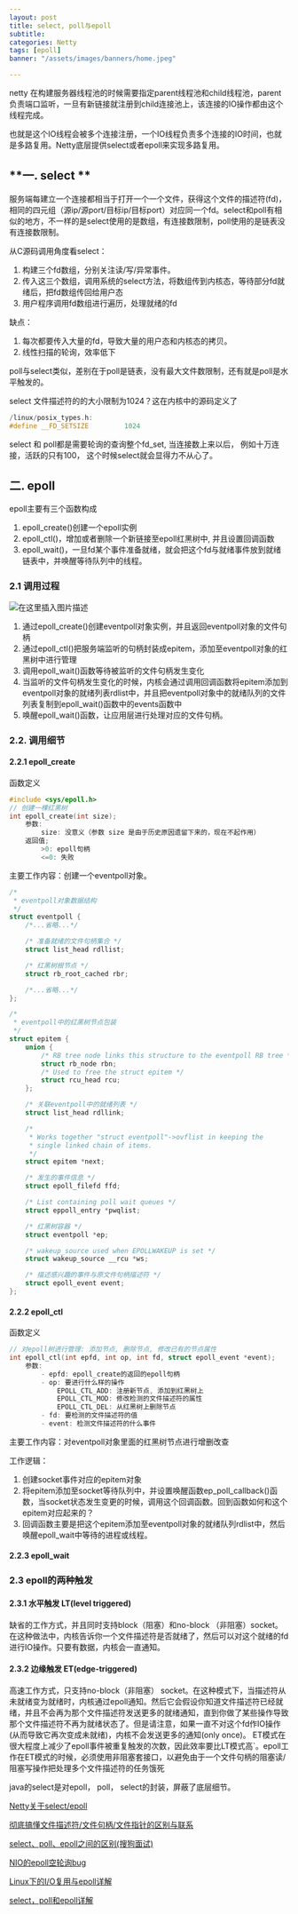 ```yaml
---
layout: post
title: select, poll与epoll
subtitle:
categories: Netty
tags: [epoll]
banner: "/assets/images/banners/home.jpeg"

---
```


netty 在构建服务器线程池的时候需要指定parent线程池和child线程池，parent负责端口监听，一旦有新链接就注册到child连接池上，该连接的IO操作都由这个线程完成。

也就是这个IO线程会被多个连接注册，一个IO线程负责多个连接的IO时间，也就是多路复用。Netty底层提供select或者epoll来实现多路复用。



## **一. select **

服务端每建立一个连接都相当于打开一个一个文件，获得这个文件的描述符(fd)，相同的四元组（源ip/源port/目标ip/目标port）对应同一个fd。select和poll有相似的地方，不一样的是select使用的是数组，有连接数限制，poll使用的是链表没有连接数限制。

从C源码调用角度看select：

1. 构建三个fd数组，分别关注读/写/异常事件。
2. 传入这三个数组，调用系统的select方法，将数组传到内核态，等待部分fd就绪后，把fd数组传回给用户态
3. 用户程序调用fd数组进行遍历，处理就绪的fd

缺点：

1. 每次都要传入大量的fd，导致大量的用户态和内核态的拷贝。
2. 线性扫描的轮询，效率低下

poll与select类似，差别在于poll是链表，没有最大文件数限制，还有就是poll是水平触发的。

select 文件描述符的的大小限制为1024？这在内核中的源码定义了

```c
/linux/posix_types.h:
#define __FD_SETSIZE         1024
```

select 和 poll都是需要轮询的查询整个fd_set, 当连接数上来以后， 例如十万连接，活跃的只有100， 这个时候select就会显得力不从心了。





## **二. epoll**

epoll主要有三个函数构成

1. epoll_create()创建一个epoll实例
2. epoll_ctl()，增加或者删除一个新链接至epoll红黑树中, 并且设置回调函数
3. epoll_wait()，一旦fd某个事件准备就绪，就会把这个fd与就绪事件放到就绪链表中，并唤醒等待队列中的线程。



### **2.1 调用过程**

![在这里插入图片描述]({{site.url}}/assets/images/select,poll,epoll.png)

1. 通过epoll_create()创建eventpoll对象实例，并且返回eventpoll对象的文件句柄
2. 通过epoll_ctl()把服务端监听的句柄封装成epitem，添加至eventpoll对象的红黑树中进行管理
3. 调用epoll_wait()函数等待被监听的文件句柄发生变化
4. 当监听的文件句柄发生变化的时候，内核会通过调用回调函数将epitem添加到eventpoll对象的就绪列表rdlist中，并且把eventpoll对象中的就绪队列的文件列表复制到epoll_wait()函数中的events函数中
5. 唤醒epoll_wait()函数，让应用层进行处理对应的文件句柄。



### **2.2. 调用细节**

#### **2.2.1 epoll_create**

函数定义

```C
#include <sys/epoll.h>
// 创建一棵红黑树
int epoll_create(int size);
  	参数: 
  		size: 没意义（参数 size 是由于历史原因遗留下来的，现在不起作用）
  	返回值;
  		>0: epoll句柄
  		<=0: 失败
```

主要工作内容：创建一个eventpoll对象。

```C
/*
 * eventpoll对象数据结构
 */
struct eventpoll {
	/*...省略...*/

	/* 准备就绪的文件句柄集合 */
	struct list_head rdllist;

	/* 红黑树根节点 */
	struct rb_root_cached rbr;

	/*...省略...*/
};

/*
 * eventpoll中的红黑树节点包装
 */
struct epitem {
	union {
		/* RB tree node links this structure to the eventpoll RB tree */
		struct rb_node rbn;
		/* Used to free the struct epitem */
		struct rcu_head rcu;
	};

	/* 关联eventpoll中的就绪列表 */
	struct list_head rdllink;

	/*
	 * Works together "struct eventpoll"->ovflist in keeping the
	 * single linked chain of items.
	 */
	struct epitem *next;

	/* 发生的事件信息 */
	struct epoll_filefd ffd;

	/* List containing poll wait queues */
	struct eppoll_entry *pwqlist;

	/* 红黑树容器 */
	struct eventpoll *ep;

	/* wakeup_source used when EPOLLWAKEUP is set */
	struct wakeup_source __rcu *ws;

	/* 描述感兴趣的事件与原文件句柄描述符 */
	struct epoll_event event;
};
```





#### **2.2.2 epoll_ctl**

函数定义

```C
// 对epoll树进行管理: 添加节点, 删除节点, 修改已有的节点属性
int epoll_ctl(int epfd, int op, int fd, struct epoll_event *event);
  	参数:
  		- epfd: epoll_create的返回的epoll句柄
  		- op: 要进行什么样的操作
  			EPOLL_CTL_ADD: 注册新节点, 添加到红黑树上
  			EPOLL_CTL_MOD: 修改检测的文件描述符的属性
  			EPOLL_CTL_DEL: 从红黑树上删除节点
  		- fd: 要检测的文件描述符的值
  		- event: 检测文件描述符的什么事件
```

主要工作内容：对eventpoll对象里面的红黑树节点进行增删改查

工作逻辑：

1. 创建socket事件对应的epitem对象
2. 将epitem添加至socket等待队列中，并设置唤醒函数ep_poll_callback()函数，当socket状态发生变更的时候，调用这个回调函数。回到函数如何和这个epitem对应起来的？
3. 回调函数主要是把这个epitem添加至eventpoll对象的就绪队列rdlist中，然后唤醒epoll_wait中等待的进程或线程。



#### **2.2.3 epoll_wait**



### **2.3 epoll的两种触发**

#### **2.3.1 水平触发 LT(level triggered)**
缺省的工作方式，并且同时支持block（阻塞）和no-block （非阻塞）socket。在这种做法中，内核告诉你一个文件描述符是否就绪了，然后可以对这个就绪的fd进行IO操作。只要有数据，内核会一直通知。

#### **2.3.2 边缘触发 ET(edge-triggered)**
高速工作方式，只支持no-block（非阻塞） socket。在这种模式下，当描述符从未就绪变为就绪时，内核通过epoll通知。然后它会假设你知道文件描述符已经就绪，并且不会再为那个文件描述符发送更多的就绪通知，直到你做了某些操作导致那个文件描述符不再为就绪状态了。但是请注意，如果一直不对这个fd作IO操作(从而导致它再次变成未就绪)，内核不会发送更多的通知(only once)。
ET模式在很大程度上减少了epoll事件被重复触发的次数，因此效率要比LT模式高`。epoll工作在ET模式的时候，必须使用非阻塞套接口，以避免由于一个文件句柄的阻塞读/阻塞写操作把处理多个文件描述符的任务饿死











java的select是对epoll， poll， select的封装，屏蔽了底层细节。







[Netty关于select/epoll](https://blog.csdn.net/lblblblblzdx/article/details/88795242)

[彻底搞懂文件描述符/文件句柄/文件指针的区别与联系](https://www.jianshu.com/p/ad879061edb2)

[select、poll、epoll之间的区别(搜狗面试)](https://www.cnblogs.com/aspirant/p/9166944.html)

[NIO的epoll空轮询bug](https://blog.51cto.com/u_9058648/3563866)

[Linux下的I/O复用与epoll详解](https://www.cnblogs.com/lojunren/p/3856290.html)

[select，poll和epoll详解](https://blog.csdn.net/u010306832/article/details/119942290)
